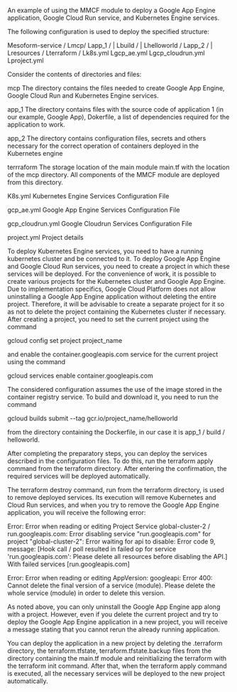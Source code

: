 An example of using the MMCF module to deploy a Google App Engine application, Google Cloud Run service, and Kubernetes Engine services.

The following configuration is used to deploy the specified structure:

Mesoform-service /
  Lmcp/
  Lapp_1 /
  |  Lbuild /
  |    Lhelloworld /
  Lapp_2 /
  |  Lresources /
  Lterraform /
  Lk8s.yml
  Lgcp_ae.yml
  Lgcp_cloudrun.yml
  Lproject.yml

Consider the contents of directories and files:

mcp
The directory contains the files needed to create Google App Engine, Google Cloud Run and Kubernetes Engine services.

app_1
The directory contains files with the source code of application 1 (in our example, Google App), Dokerfile, a list of dependencies required for the application to work.

app_2
The directory contains configuration files, secrets and others necessary for the correct operation of containers deployed in the Kubernetes engine

terrraform
The storage location of the main module main.tf with the location of the mcp directory. All components of the MMCF module are deployed from this directory.

K8s.yml
Kubernetes Engine Services Configuration File

gcp_ae.yml
Google App Engine Services Configuration File

gcp_cloudrun.yml
Google Cloudrun Services Configuration File

project.yml
Project details


To deploy Kubernetes Engine services, you need to have a running kubernetes cluster and be connected to it. To deploy Google App Engine and Google Cloud Run services, you need to create a project in which these services will be deployed. For the convenience of work, it is possible to create various projects for the Kubernetes cluster and Google App Engine. Due to implementation specifics, Google Cloud Platform does not allow uninstalling a Google App Engine application without deleting the entire project. Therefore, it will be advisable to create a separate project for it so as not to delete the project containing the Kubernetes cluster if necessary. After creating a project, you need to set the current project using the command

gcloud config set project project_name

and enable the container.googleapis.com service for the current project using the command

gcloud services enable container.googleapis.com

The considered configuration assumes the use of the image stored in the container registry service. To build and download it, you need to run the command

gcloud builds submit --tag gcr.io/project_name/helloworld

from the directory containing the Dockerfile, in our case it is app_1 / build / helloworld.

After completing the preparatory steps, you can deploy the services described in the configuration files. To do this, run the terraform apply command from the terraform directory. After entering the confirmation, the required services will be deployed automatically.

The terraform destroy command, run from the terraform directory, is used to remove deployed services. Its execution will remove Kubernetes and Cloud Run services, and when you try to remove the Google App Engine application, you will receive the following error:

Error: Error when reading or editing Project Service global-cluster-2 / run.googleapis.com: Error disabling service "run.googleapis.com" for project "global-cluster-2": Error waiting for api to disable: Error code 9, message: [Hook call / poll resulted in failed op for service 'run.googleapis.com': Please delete all resources before disabling the API.] With failed services [run.googleapis.com]

Error: Error when reading or editing AppVersion: googleapi: Error 400: Cannot delete the final version of a service (module). Please delete the whole service (module) in order to delete this version.


As noted above, you can only uninstall the Google App Engine app along with a project. However, even if you delete the current project and try to deploy the Google App Engine application in a new project, you will receive a message stating that you cannot rerun the already running application.

You can deploy the application in a new project by deleting the .terraform directory, the terraform.tfstate, terraform.tfstate.backup files from the directory containing the main.tf module and reinitializing the terraform with the terraform init command. After that, when the terraform apply command is executed, all the necessary services will be deployed to the new project automatically.
